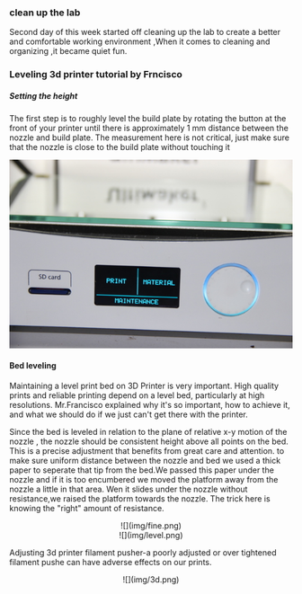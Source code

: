 ### clean up the lab
Second day of this week started off cleaning up the lab to create a better and comfortable working environment ,When it comes to cleaning and organizing ,it became quiet fun.

### Leveling 3d printer tutorial by Frncisco

##### Setting the height

The first step is to roughly level the build plate by rotating the button at the front of your printer until there is approximately 1 mm distance between the nozzle and build plate. The measurement here is not critical, just make sure that the nozzle is close to the build plate without touching it

![](img/setting_height.jpg)


#### Bed leveling

Maintaining a level print bed on 3D Printer is very important.  High quality prints and reliable printing depend on a level bed, particularly at high resolutions. Mr.Francisco explained why it's so important, how to achieve it, and what we should do  if we just can't get there with the printer.

Since the bed is leveled in relation to the plane of relative x-y motion of the nozzle , the nozzle should be consistent height above all points on the bed. This is a precise adjustment that benefits from great care and attention. to make sure uniform distance between the nozzle and bed we used a thick paper to seperate that tip from the bed.We passed this paper under the nozzle and if it is too encumbered we  moved the platform away from the nozzle a little in that area. Wen it slides under the nozzle without resistance,we raised the platform towards the nozzle.  The trick here is knowing the "right" amount of resistance.  

<center>![](img/fine.png)</center>


<center>![](img/level.png)</center>

Adjusting 3d printer filament pusher-a poorly adjusted or over tightened filament pushe can have adverse effects on our prints.




<center>![](img/3d.png)</center>